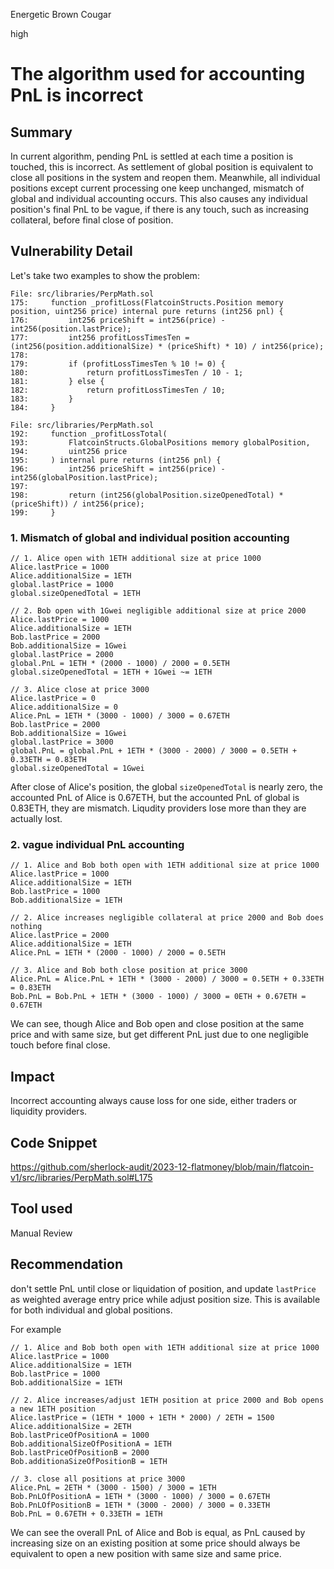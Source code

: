 Energetic Brown Cougar

high

# The algorithm used for accounting PnL is incorrect

## Summary
In current algorithm, pending PnL is settled at each time a position is touched, this is incorrect. As settlement of global position is equivalent to close all positions in the system and reopen them. Meanwhile, all individual positions except current processing one keep unchanged, mismatch of global and individual accounting occurs. This also causes any individual position's final PnL to be vague, if there is any touch, such as increasing collateral, before final close of position.

## Vulnerability Detail
Let's take two examples to show the problem:
```solidity
File: src/libraries/PerpMath.sol
175:     function _profitLoss(FlatcoinStructs.Position memory position, uint256 price) internal pure returns (int256 pnl) {
176:         int256 priceShift = int256(price) - int256(position.lastPrice);
177:         int256 profitLossTimesTen = (int256(position.additionalSize) * (priceShift) * 10) / int256(price);
178: 
179:         if (profitLossTimesTen % 10 != 0) {
180:             return profitLossTimesTen / 10 - 1;
181:         } else {
182:             return profitLossTimesTen / 10;
183:         }
184:     }

File: src/libraries/PerpMath.sol
192:     function _profitLossTotal(
193:         FlatcoinStructs.GlobalPositions memory globalPosition,
194:         uint256 price
195:     ) internal pure returns (int256 pnl) {
196:         int256 priceShift = int256(price) - int256(globalPosition.lastPrice);
197: 
198:         return (int256(globalPosition.sizeOpenedTotal) * (priceShift)) / int256(price);
199:     }

```
### 1. Mismatch of global and individual position accounting
```solidity
// 1. Alice open with 1ETH additional size at price 1000
Alice.lastPrice = 1000
Alice.additionalSize = 1ETH
global.lastPrice = 1000
global.sizeOpenedTotal = 1ETH

// 2. Bob open with 1Gwei negligible additional size at price 2000
Alice.lastPrice = 1000
Alice.additionalSize = 1ETH
Bob.lastPrice = 2000
Bob.additionalSize = 1Gwei
global.lastPrice = 2000
global.PnL = 1ETH * (2000 - 1000) / 2000 = 0.5ETH
global.sizeOpenedTotal = 1ETH + 1Gwei ~= 1ETH

// 3. Alice close at price 3000
Alice.lastPrice = 0
Alice.additionalSize = 0
Alice.PnL = 1ETH * (3000 - 1000) / 3000 = 0.67ETH
Bob.lastPrice = 2000
Bob.additionalSize = 1Gwei
global.lastPrice = 3000
global.PnL = global.PnL + 1ETH * (3000 - 2000) / 3000 = 0.5ETH + 0.33ETH = 0.83ETH
global.sizeOpenedTotal = 1Gwei
```
After close of Alice's position, the global ````sizeOpenedTotal```` is nearly zero, the accounted PnL of Alice is 0.67ETH, but the accounted PnL of global is 0.83ETH, they are mismatch. Liqudity providers lose more than they are actually lost.

### 2. vague individual PnL accounting
```solidity
// 1. Alice and Bob both open with 1ETH additional size at price 1000
Alice.lastPrice = 1000
Alice.additionalSize = 1ETH
Bob.lastPrice = 1000
Bob.additionalSize = 1ETH

// 2. Alice increases negligible collateral at price 2000 and Bob does nothing
Alice.lastPrice = 2000
Alice.additionalSize = 1ETH
Alice.PnL = 1ETH * (2000 - 1000) / 2000 = 0.5ETH

// 3. Alice and Bob both close position at price 3000
Alice.PnL = Alice.PnL + 1ETH * (3000 - 2000) / 3000 = 0.5ETH + 0.33ETH = 0.83ETH
Bob.PnL = Bob.PnL + 1ETH * (3000 - 1000) / 3000 = 0ETH + 0.67ETH = 0.67ETH
```
We can see, though Alice and Bob open and close position at the same price and with same size, but get different PnL just due to one negligible touch before final close.


## Impact
Incorrect accounting always cause loss for one side, either traders or liquidity providers.

## Code Snippet
https://github.com/sherlock-audit/2023-12-flatmoney/blob/main/flatcoin-v1/src/libraries/PerpMath.sol#L175


## Tool used

Manual Review

## Recommendation
don't settle PnL until close or liquidation of position, and update ````lastPrice```` as  weighted average entry price while adjust position size. This is available for both individual and global positions.

For example
```solidity
// 1. Alice and Bob both open with 1ETH additional size at price 1000
Alice.lastPrice = 1000
Alice.additionalSize = 1ETH
Bob.lastPrice = 1000
Bob.additionalSize = 1ETH

// 2. Alice increases/adjust 1ETH position at price 2000 and Bob opens a new 1ETH position
Alice.lastPrice = (1ETH * 1000 + 1ETH * 2000) / 2ETH = 1500
Alice.additionalSize = 2ETH
Bob.lastPriceOfPositionA = 1000
Bob.additionalSizeOfPositionA = 1ETH
Bob.lastPriceOfPositionB = 2000
Bob.additionaSizeOfPositionB = 1ETH

// 3. close all positions at price 3000
Alice.PnL = 2ETH * (3000 - 1500) / 3000 = 1ETH
Bob.PnLOfPositionA = 1ETH * (3000 - 1000) / 3000 = 0.67ETH
Bob.PnLOfPositionB = 1ETH * (3000 - 2000) / 3000 = 0.33ETH
Bob.PnL = 0.67ETH + 0.33ETH = 1ETH
```
We can see the overall PnL of Alice and Bob is equal, as PnL caused by increasing size on an existing position at some price should always be equivalent to open a new position with same size and same price.

